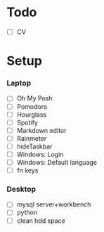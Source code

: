 # Todo
- [ ] CV


# Setup
### Laptop
- [ ] Oh My Posh
- [ ] Pomodoro
- [ ] Hourglass
- [ ] Spotify
- [ ] Markdown editor
- [ ] Rainmeter
- [ ] hideTaskbar
- [ ] Windows: Login
- [ ] Windows: Default language
- [ ] fn keys
### Desktop
- [ ] mysql server+workbench
- [ ] python
- [ ] clean hdd space
